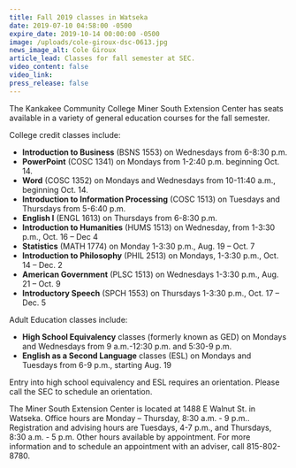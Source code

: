 ```yaml
---
title: Fall 2019 classes in Watseka
date: 2019-07-10 04:58:00 -0500
expire_date: 2019-10-14 00:00:00 -0500
image: /uploads/cole-giroux-dsc-0613.jpg
news_image_alt: Cole Giroux
article_lead: Classes for fall semester at SEC.
video_content: false
video_link:
press_release: false
---
```


The Kankakee Community College Miner South Extension Center has seats available in a variety of general education courses for the fall semester.

College credit classes include:

* **Introduction to Business** (BSNS 1553) on Wednesdays from 6-8:30 p.m.
* **PowerPoint** (COSC 1341) on Mondays from 1-2:40 p.m. beginning Oct. 14.
* **Word** (COSC 1352) on Mondays and Wednesdays from 10-11:40 a.m., beginning Oct. 14.
* **Introduction to Information Processing** (COSC 1513) on Tuesdays and Thursdays from 5-6:40 p.m.
* **English I** (ENGL 1613) on Thursdays from 6-8:30 p.m.
* **Introduction to Humanities** (HUMS 1513) on Wednesday, from 1-3:30 p.m., Oct. 16 – Dec 4
* **Statistics** (MATH 1774) on Monday 1-3:30 p.m., Aug. 19 – Oct. 7
* **Introduction to Philosophy** (PHIL 2513) on Mondays, 1-3:30 p.m., Oct. 14 – Dec. 2
* **American Government** (PLSC 1513) on Wednesdays 1-3:30 p.m., Aug. 21 – Oct. 9
* **Introductory Speech** (SPCH 1553) on Thursdays 1-3:30 p.m., Oct. 17 – Dec. 5

Adult Education classes include:

* **High School Equivalency** classes (formerly known as GED) on Mondays and Wednesdays from 9 a.m.-12:30 p.m. and 5:30-9 p.m.&nbsp;
* **English as a Second Language** classes (ESL) on Mondays and Tuesdays from 6-9 p.m., starting Aug. 19

Entry into high school equivalency and ESL requires an orientation. Please call the SEC to schedule an orientation.

The Miner South Extension Center is located at 1488 E Walnut St. in Watseka. Office hours are Monday – Thursday, 8:30 a.m. - 9 p.m.. Registration and advising hours are Tuesdays, 4-7 p.m., and Thursdays, 8:30 a.m. - 5 p.m. Other hours available by appointment. For more information and to schedule an appointment with an adviser, call 815-802-8780.<br>&nbsp;